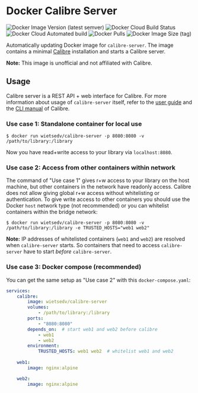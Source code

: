 # Docker Calibre Server
![Docker Image Version (latest semver)](https://img.shields.io/docker/v/wietsedv/calibre-server?sort=semver)
![Docker Cloud Build Status](https://img.shields.io/docker/cloud/build/wietsedv/calibre-server)
![Docker Cloud Automated build](https://img.shields.io/docker/cloud/automated/wietsedv/calibre-server)
![Docker Pulls](https://img.shields.io/docker/pulls/wietsedv/calibre-server)
![Docker Image Size (tag)](https://img.shields.io/docker/image-size/wietsedv/calibre-server/latest)

Automatically updating Docker image for `calibre-server`. The image contains a minimal [Calibre](https://calibre-ebook.com/) installation and starts a Calibre server.

**Note:** This image is unofficial and not affiliated with Calibre.

## Usage

Calibre server is a REST API + web interface for Calibre. For more information about usage of `calibre-server` itself, refer to the [user guide](https://manual.calibre-ebook.com/server.html) and the [CLI manual](https://manual.calibre-ebook.com/generated/en/calibre-server.html) of Calibre.

### Use case 1: Standalone container for local use

```
$ docker run wietsedv/calibre-server -p 8080:8080 -v /path/to/library:/library
```

Now you have read+write access to your library via `localhost:8080`.

### Use case 2: Access from other containers within network

The command of "Use case 1" gives r+w access to your library on the host machine, but other containers in the network have readonly access. Calibre does not allow giving global r+w access without whitelisting or authentication. To give write access to other containers you should use the Docker `host` network type (not recommended) or you can whitelist containers within the bridge network:

```
$ docker run wietsedv/calibre-server -p 8080:8080 -v /path/to/library:/library -e TRUSTED_HOSTS="web1 web2"
```

**Note:** IP addresses of whitelisted containers (`web1` and `web2`) are resolved when `calibre-server` starts. So containers that need to access `calibre-server` have to start _before_ `calibre-server`.

### Use case 3: Docker compose (recommended)

You can get the same setup as "Use case 2" with this `docker-compose.yaml`:

```yaml
services:
    calibre:
        image: wietsedv/calibre-server
        volumes:
            - /path/to/library:/library
        ports: 
            - "8080:8080"
        depends_on:  # start web1 and web2 before calibre
            - web1
            - web2
        environment:
            TRUSTED_HOSTS: web1 web2  # whitelist web1 and web2
    
    web1:
        image: nginx:alpine

    web2:
        image: nginx:alpine
```
